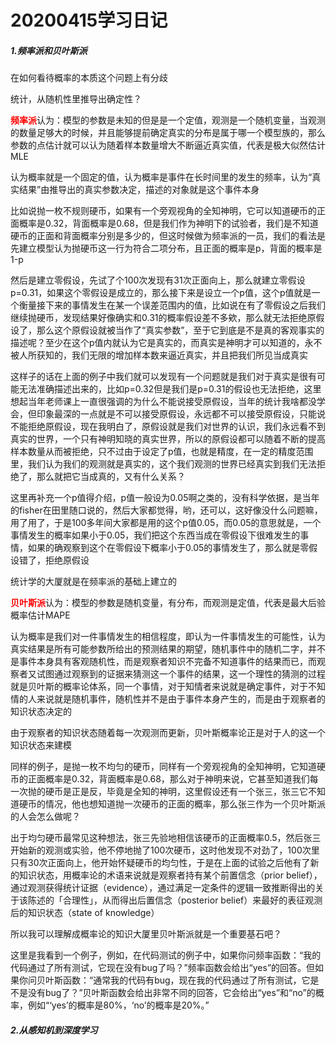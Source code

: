 # 20200415学习日记

##### 1.频率派和贝叶斯派

在如何看待概率的本质这个问题上有分歧

统计，从随机性里推导出确定性？

<font color='red'>**频率派**</font>认为：模型的参数是未知的但是是一个定值，观测是一个随机变量，当观测的数量足够大的时候，并且能够提前确定真实的分布是属于哪一个模型族的，那么参数的点估计就可以认为随着样本数量增大不断逼近真实值，代表是极大似然估计MLE

认为概率就是一个固定的值，认为概率是事件在长时间里的发生的频率，认为“真实结果”由推导出的真实参数决定，描述的对象就是这个事件本身

比如说抛一枚不规则硬币，如果有一个旁观视角的全知神明，它可以知道硬币的正面概率是0.32，背面概率是0.68，但是我们作为神明下的试验者，我们是不知道硬币的正面和背面概率分别是多少的，但这时候做为频率派的一员，我们的看法是先建立模型认为抛硬币这一行为符合二项分布，且正面的概率是p，背面的概率是1-p

然后是建立零假设，先试了个100次发现有31次正面向上，那么就建立零假设p=0.31，如果这个零假设是成立的，那么接下来是设立一个p值，这个p值就是一个衡量接下来的事情发生在某一个误差范围内的值，比如说在有了零假设之后我们继续抛硬币，发现结果好像确实和0.31的概率假设差不多欸，那么就无法拒绝原假设了，那么这个原假设就被当作了“真实参数”，至于它到底是不是真的客观事实的描述呢？至少在这个p值内就认为它是真实的，而真实是神明才可以知道的，永不被人所获知的，我们无限的增加样本数来逼近真实，并且把我们所见当成真实

这样子的话在上面的例子中我们就可以发现有一个问题就是我们对于真实是很有可能无法准确描述出来的，比如p=0.32但是我们是p=0.31的假设也无法拒绝，这里想起当年老师课上一直很强调的为什么不能说接受原假设，当年的统计我啥都没学会，但印象最深的一点就是不可以接受原假设，永远都不可以接受原假设，只能说不能拒绝原假设，现在我明白了，原假设就是我们对世界的认识，我们永远看不到真实的世界，一个只有神明知晓的真实世界，所以的原假设都可以随着不断的提高样本数量从而被拒绝，只不过由于设定了p值，也就是精度，在一定的精度范围里，我们认为我们的观测就是真实的，这个我们观测的世界已经真实到我们无法拒绝了，那么就把它当成真的，又有什么关系？

这里再补充一个p值得介绍，p值一般设为0.05啊之类的，没有科学依据，是当年的fisher在田里随口说的，然后大家都觉得，哟，还可以，这好像没什么问题嘛，用了用了，于是100多年间大家都是用的这个p值0.05，而0.05的意思就是，一个事情发生的概率如果小于0.05，我们把这个东西当成在零假设下很难发生的事情，如果的确观察到这个在零假设下概率小于0.05的事情发生了，那么就是零假设错了，拒绝原假设

统计学的大厦就是在频率派的基础上建立的

<font color='red'>**贝叶斯派**</font>认为：模型的参数是随机变量，有分布，而观测是定值，代表是最大后验概率估计MAPE 

认为概率是我们对一件事情发生的相信程度，即认为一件事情发生的可能性，认为真实结果是所有可能参数所给出的预测结果的期望，随机事件中的随机二字，并不是事件本身具有客观随机性，而是观察者知识不完备不知道事件的结果而已，而观察者又试图通过观察到的证据来猜测这一个事件的结果，这一个理性的猜测的过程就是贝叶斯的概率论体系，同一个事情，对于知情者来说就是确定事件，对于不知情的人来说就是随机事件，随机性并不是由于事件本身产生的，而是由于观察者的知识状态决定的

由于观察者的知识状态随着每一次观测而更新，贝叶斯概率论正是对于人的这一个知识状态来建模

同样的例子，是抛一枚不均匀的硬币，同样有一个旁观视角的全知神明，它知道硬币的正面概率是0.32，背面概率是0.68，那么对于神明来说，它甚至知道我们每一次抛的硬币是正是反，毕竟是全知的神明，这里假设还有一个张三，张三它不知道硬币的情况，他也想知道抛一次硬币的正面的概率，那么张三作为一个贝叶斯派的人会怎么做呢？

出于均匀硬币最常见这种想法，张三先验地相信该硬币的正面概率0.5，然后张三开始新的观测或实验，他不停地抛了100次硬币，这时他发现不对劲了，100次里只有30次正面向上，他开始怀疑硬币的均匀性，于是在上面的试验之后他有了新的知识状态，用概率论的术语来说就是观察者持有某个前置信念（prior belief），通过观测获得统计证据（evidence），通过满足一定条件的逻辑一致推断得出的关于该陈述的「合理性」，从而得出后置信念（posterior belief）来最好的表征观测后的知识状态（state of knowledge）

所以我可以理解成概率论的知识大厦里贝叶斯派就是一个重要基石吧？

这里是我看到一个例子，例如，在代码测试的例子中，如果你问频率函数：“我的代码通过了所有测试，它现在没有bug了吗？”频率函数会给出“yes”的回答。但如果你问贝叶斯函数：“通常我的代码有bug，现在我的代码通过了所有测试，它是不是没有bug了？”贝叶斯函数会给出非常不同的回答，它会给出“yes”和“no”的概率，例如“‘yes’的概率是80%，‘no’的概率是20%。”

##### 2.从感知机到深度学习

